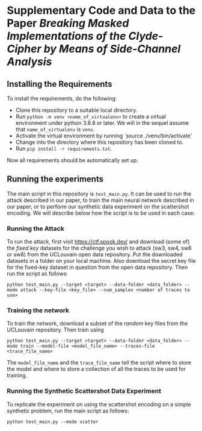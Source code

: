 # Supplementary Code and Data to the Paper _Breaking Masked Implementations of the Clyde-Cipher by Means of Side-Channel Analysis_

## Installing the Requirements

To install the requirements, do the following:

- Clone this repository to a suitable local directory.
- Run `python -m venv <name_of_virtualenv>` to create a virtual environment under python 3.8.8 or later. We will in the sequel assume that `name_of_virtualenv` is `venv`.
- Activate the virtual environment by running `source ./venv/bin/activate'
- Change into the directory where this repository has been cloned to.
- Run `pip install -r requirements.txt`.

Now all requirements should be automatically set up.

## Running the experiments

The main script in this repository is `test_main.py`. It can be used to run the attack described in our paper, to train the main neural network described in our paper, or to perform our synthetic data experiment on the scattershot encoding. We will describe below how the script is to be used in each case:

### Running the Attack

To run the attack, first visit https://ctf.spook.dev/ and download (some of) the _fixed key_ datasets for the challenge you wish to attack (sw3, sw4, sw6 or sw8) from the UCLouvain open data repository. Put the downloaded datasets in a folder on your local machine. Also download the secret key file for the fixed-key dataset in question from the open data repository. Then run the script as follows:

`python test_main.py --target <target> --data-folder <data_folder> --mode attack --key-file <key_file> --num_samples <number of traces to use>`

### Training the network

To train the network, download a subset of the _random_ key files from the UCLouvain repository. Then train using

`python test_main.py --target <target> --data-folder <data_folder> --mode train --model-file <model_file_name> --traces-file <trace_file_name>`

The `model_file_name` and the `trace_file_name` tell the script where to store the model and where to store a collection of all the traces to be used for training.

### Running the Synthetic Scattershot Data Experiment

To replicate the experiment on using the scattershot encoding on a simple synthetic problem, run the main script as follows:

`python test_main.py --mode scatter`
